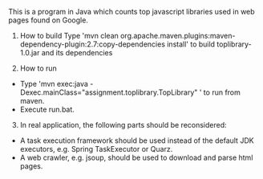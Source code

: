 This is a program in Java which counts top javascript libraries used in web pages found on Google.

1. How to build
    Type 'mvn clean org.apache.maven.plugins:maven-dependency-plugin:2.7:copy-dependencies install' to build toplibrary-1.0.jar and its dependencies


2. How to run
 - Type 'mvn exec:java -Dexec.mainClass="assignment.toplibrary.TopLibrary" ' to run from maven.
 - Execute run.bat.


3. In real application, the following parts should be reconsidered:
 - A task execution framework should be used instead of the default JDK executors, e.g. Spring TaskExecutor or Quarz.
 - A web crawler, e.g. jsoup, should be used to download and parse html pages.